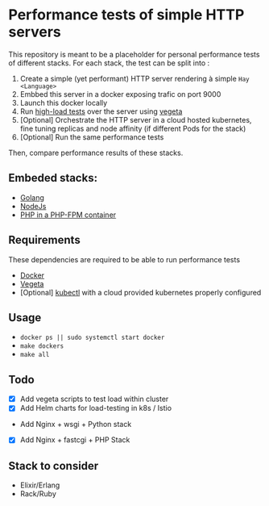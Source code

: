 # Performance tests of simple HTTP servers

This repository is meant to be a placeholder for personal performance tests of different stacks. For each stack, the test can be split into :

1. Create a simple (yet performant) HTTP server rendering à simple `Hay <Language>`
2. Embbed this server in a docker exposing trafic on port 9000
3. Launch this docker locally
4. Run [high-load tests](tests/load-test.sh) over the server using [vegeta](https://github.com/tsenart/vegeta)
6. [Optional] Orchestrate the HTTP server in a cloud hosted kubernetes, fine tuning replicas and node affinity (if different Pods for the stack)
7. [Optional] Run the same performance tests

Then, compare performance results of these stacks.

## Embeded stacks:

- [Golang](stacks/golang)
- [NodeJs](stacks/nodejs)
- [PHP in a PHP-FPM container](stacks/php/standalone)

## Requirements

These dependencies are required to be able to run performance tests

- [Docker](https://www.docker.com/get-started)
- [Vegeta](https://github.com/tsenart/vegeta)
- [Optional] [kubectl](https://kubernetes.io/docs/tasks/tools/install-kubectl/) with a cloud provided kubernetes properly configured

## Usage

- `docker ps || sudo systemctl start docker`
- `make dockers`
- `make all`

## Todo
- [x] Add vegeta scripts to test load within cluster
- [x] Add Helm charts for load-testing in k8s / Istio
- Add Nginx + wsgi + Python stack
- [x] Add Nginx + fastcgi + PHP Stack

## Stack to consider
- Elixir/Erlang
- Rack/Ruby
